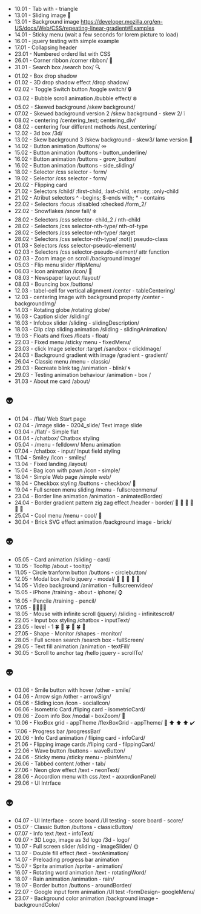 - 10.01 - Tab with - triangle
- 13.01 - Sliding image  :ant:
- 13.01 - Background image https://developer.mozilla.org/en-US/docs/Web/CSS/repeating-linear-gradient#Examples
- 14.01 - Sticky menu (wait a few seconds for lorem picture to load)
- 16.01 - jquery testing with simple example
- 17.01 - Collapsing header
- 23.01 - Numbered orderd list with CSS
- 26.01 - Corner ribbon /corner ribbon/  :green_book:
- 31.01 - Search box /search box/ :mag:
- 01.02 - Box drop shadow
- 01.02 - 3D drop shadow effect /drop shadow/
- 02.02 - Toggle Switch button /toggle switch/ :lock:
- 03.02 - Bubble scroll animation /bubble effect/  :snowflake:
- 05.02 - Skewed background /skew background/
- 07.02 - Skewed background version 2 /skew background - skew 2/  :grey_exclamation:
- 08.02 - centering /centering_text; centering_div/
- 08.02 - centering four different methods /test_centering/
- 12.02 - 3d box /3d/
- 13.02 - Skew background 3 /skew background - skew3/ lame version  :muscle:
- 14.02 - Button animation /buttons/ ∞
- 15.02 - Button animation /buttons - button_underline/
- 16.02 - Button animation /buttons - grow_button/
- 16.02 - Button animation /buttons - side_sliding/
- 18.02 - Selector /css selector - form/
- 19.02 - Selector /css selector - form/
- 20.02 - Flipping card
- 21.02 - Selectors /child/ :first-child, :last-child, :empty, :only-child
- 21.02 - Atribut selectors ^ -begins; $-ends with; * - contains
- 22.02 - Selectors :focus :disabled :checked /form_2/
- 22.02 - Snowflakes /snow fall/  :snowflake:
- 28.02 - Selectors /css selector- child_2 / nth-child
- 28.02 - Selectors /css selector-nth-type/ nth-of-type
- 28.02 - Selectors /css selector-nth-type/ :target
- 28.02 - Selectors /css selector-nth-type/ :not() pseudo-class
- 01.03 - Selectors /css selector-pseudo-element/
- 02.03 - Selectors /css selector-pseudo-element/ attr function
- 02.03 - Zoom image on scroll /background image/
- 05.03 - Flip menu slider /flipMenu/
- 06.03 - Icon animation /icon/ :vertical_traffic_light:
- 08.03 - Newspaper layout /layout/
- 08.03 - Bouncing box /buttons/
- 12.03 - tabel-cell for vertical alignment /center - tableCentering/
- 12.03 - centering image with background property /center - backgroundImg/
- 14.03 - Rotating globe /rotating globe/
- 16.03 - Caption slider /sliding/
- 16.03 - Infobox slider /sliding - slidingDescription/
- 18.03 - Clip clap sliding animation /sliding - slidingAnimation/
- 19.03 - Floats and fixes /floats - float/
- 22.03 - Fixed menu /sticky menu - fixedMenu/
- 23.03 - click Image selector :target /sandbox - clickImage/
- 24.03 - Background gradient with image /gradient - gradient/
- 26.04 - Classic menu /menu - classic/
- 29.03 - Recreate blink tag /animation - blink/ :cyclone:
- 29.03 - Testing animation behaviour /animation - box /
- 31.03 - About me card /about/

 :alien:
---

- 01.04 - /flat/ Web Start page
- 02.04 - /image slide - 0204_slide/ Text image slide
- 03.04 - /flat/ - Simple flat
- 04.04 - /chatbox/ Chatbox styling
- 05.04 - /menu - felldown/ Menu animation
- 07.04 - /chatbox - input/ Input field styling
- 11.04 - Smiley /icon - smiley/
- 13.04 - Fixed landing /layout/
- 15.04 - Bag icon with pawn /icon - simple/
- 18.04 - Simple Web page /simple web/
- 18.04 - Checkbox styling /buttons - checkbox/ :baby:
- 19.04 - Full screen menu sliding /menu - fullscreenmenu/
- 23.04 - Border line animation  /animation - animatedBorder/
- 24.04 - Border gradient pattern zig zag effect /header - border/  :hammer: :hammer: :hammer: :hammer: :hammer: :hammer:
- 25.04 - Cool menu /menu - cool/ :hammer:
- 30.04 - Brick SVG effect animation /background image - brick/

 :alien:
---

- 05.05 - Card animation /sliding - card/
- 10.05 - Tooltip /about - tooltip/
- 11.05 - Circle tranform button /buttons - circlebutton/
- 12.05 - Modal box /hello jquery - modal/ :balloon: :balloon: :balloon: :balloon: :hammer:
- 14.05 - Video background /animation - fullscreenvideo/
- 15.05 - iPhone /training - about - iphone/ :watch:
- 16.05 - Pencile /training - pencil/
- 17.05 - :hammer::hammer::hammer::hammer:
- 18.05 - Mouse with infinite scroll (jquery) /sliding - infinitescroll/
- 22.05 - Input box styling /chatbox - inputText/
- 23.05 -  level - 1 :four_leaf_clover:  :hammer: :four_leaf_clover:  :hammer:  :four_leaf_clover:  :hammer:
- 27.05 - Shape - Monitor /shapes - monitor/
- 28.05 - Full screen search /search box - fullScreen/
- 29.05 - Text fill animation /animation - textFill/
- 30.05 - Scroll to anchor tag /hello jquery - scrollTo/

 :alien:
---

- 03.06 - Smile button with hover /other - smile/
- 04.06 - Arrow sign /other - arrowSign/
- 05.06 - Sliding icon /icon - socialIcon/
- 06.06 - Isometric Card /fliping card - isometricCard/
- 09.06 - Zoom info Box /modal - boxZoom/  :wrench:
- 10.06 - FlexBox grid - appTheme /flexBoxGrid - appTheme/ :construction: :arrow_up: :arrow_up: :arrow_up:  :heavy_check_mark:
- 17.06 - Progress bar /progressBar/
- 20.06 - Info Card animation / fliping card - infoCard/
- 21.06 - Flipping image cards /fliping card - filppingCard/
- 22.06 - Wave button /buttons - waveButton/
- 24.06 - Sticky menu /sticky menu - plainMenu/
- 26.06 - Tabbed content /other - tab/
- 27.06 - Neon glow effect /text - neonText/
- 28.06 - Accordion menu with css /text - axxordionPanel/
- 29.06 - UI Intrface

 :alien:
---

- 04.07 - UI Interface - score board /UI testing - score board - score/
- 05.07 - Classic Button /buttons - classicButton/
- 07.07 - Info text /text - infoText/
- 09.07 - 3D Logo, image as 3d logo /3d - logo/
- 10.07 - Full screen slider /sliding - imageSlider/ :sun_with_face:
- 13.07 - Double fill effect /text - textAnimation/
- 14.07 - Preloading progress bar animation
- 15.07 - Sprite animation /sprite - animation/
- 16.07 - Rotating word animation /text - rotatingWord/
- 18.07 - Rain animation /animation - rain/
- 19.07 - Border button /buttons - aroundBorder/
- 22.07 - Google input form animation /UI test -formDesign- googleMenu/
- 23.07 - Background color animation /background image - backgroundColor/





